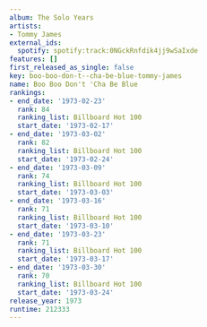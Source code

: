 ```yaml
---
album: The Solo Years
artists:
- Tommy James
external_ids:
  spotify: spotify:track:0NGckRnfdik4jj9wSaIxde
features: []
first_released_as_single: false
key: boo-boo-don-t--cha-be-blue-tommy-james
name: Boo Boo Don't 'Cha Be Blue
rankings:
- end_date: '1973-02-23'
  rank: 84
  ranking_list: Billboard Hot 100
  start_date: '1973-02-17'
- end_date: '1973-03-02'
  rank: 82
  ranking_list: Billboard Hot 100
  start_date: '1973-02-24'
- end_date: '1973-03-09'
  rank: 74
  ranking_list: Billboard Hot 100
  start_date: '1973-03-03'
- end_date: '1973-03-16'
  rank: 71
  ranking_list: Billboard Hot 100
  start_date: '1973-03-10'
- end_date: '1973-03-23'
  rank: 71
  ranking_list: Billboard Hot 100
  start_date: '1973-03-17'
- end_date: '1973-03-30'
  rank: 70
  ranking_list: Billboard Hot 100
  start_date: '1973-03-24'
release_year: 1973
runtime: 212333
---
```


